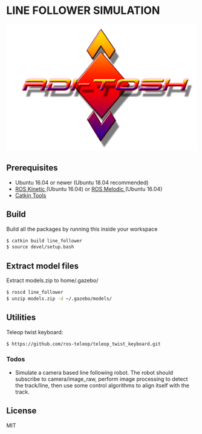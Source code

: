 # LINE FOLLOWER SIMULATION
![](../images/logo3.png)

## Prerequisites
- Ubuntu 16.04 or newer (Ubuntu 18.04 recommended)
- [ROS Kinetic ](http://wiki.ros.org/kinetic/Installation/Ubuntu) (Ubuntu 16.04) or [ROS Melodic ](http://wiki.ros.org/melodic/Installation/Ubuntu) (Ubuntu 16.04)
- [Catkin Tools](https://catkin-tools.readthedocs.io/en/latest/installing.html)


## Build
Build all the packages by running this inside your workspace
```sh
$ catkin build line_follower
$ source devel/setup.bash
```

## Extract model files
Extract models.zip to home/.gazebo/
```sh
$ roscd line_follower
$ unzip models.zip -d ~/.gazebo/models/
```

## Utilities
Teleop twist keyboard:
```sh
$ https://github.com/ros-teleop/teleop_twist_keyboard.git
```

### Todos

 - Simulate a camera based line following robot. The robot should subscribe to camera/image_raw, perform image processing to detect the track/line, then use some control algorithms to align itself with the track.

License
----

MIT

